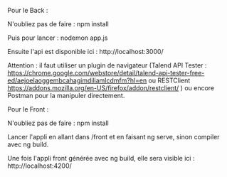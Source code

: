 Pour le Back :

N'oubliez pas de faire : npm install

Puis pour lancer : nodemon app.js

Ensuite l'api est disponible ici : http://localhost:3000/

Attention : il faut utiliser un plugin de navigateur (Talend API Tester : https://chrome.google.com/webstore/detail/talend-api-tester-free-ed/aejoelaoggembcahagimdiliamlcdmfm?hl=en ou RESTClient https://addons.mozilla.org/en-US/firefox/addon/restclient/ ) ou encore Postman pour la manipuler directement.

Pour le Front : 

N'oubliez pas de faire : npm install

Lancer l'appli en allant dans /front et en faisant ng serve, sinon compiler avec ng build. 

Une fois l'appli front générée avec ng build, elle sera visible ici : http://localhost:4200/